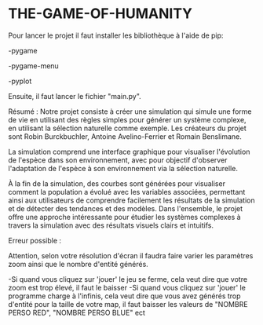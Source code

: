 # THE-GAME-OF-HUMANITY



Pour lancer le projet il faut installer les bibliothèque à l'aide de pip: 


-pygame 

-pygame-menu 

-pyplot

Ensuite, il faut lancer le fichier "main.py".

Résumé : 
Notre projet consiste à créer une simulation qui simule une forme de vie en utilisant des règles simples pour générer un système complexe, en utilisant la sélection naturelle comme exemple. Les créateurs du projet sont Robin Burckbuchler, Antoine Avelino-Ferrier et Romain Benslimane. 

La simulation comprend une interface graphique pour visualiser l'évolution de l'espèce dans son environnement, avec pour objectif d'observer l'adaptation de l'espèce à son environnement via la sélection naturelle. 

À la fin de la simulation, des courbes sont générées pour visualiser comment la population a évolué avec les variables associées, permettant ainsi aux utilisateurs de comprendre facilement les résultats de la simulation et de détecter des tendances et des modèles. Dans l'ensemble, le projet offre une approche intéressante pour étudier les systèmes complexes à travers la simulation avec des résultats visuels clairs et intuitifs.

Erreur possible : 

Attention, selon votre résolution d'écran il faudra faire varier les paramètres zoom ainsi que le nombre d'entité générés.

-Si quand vous cliquez sur 'jouer' le jeu se ferme, cela veut dire que votre zoom est trop élevé, il faut le baisser
-Si quand vous cliquez sur 'jouer' le programme charge à l'infinis, cela veut dire que vous avez générés trop d'entité pour la taille de votre map, il faut baisser les valeurs de "NOMBRE PERSO RED", "NOMBRE PERSO BLUE" ect
